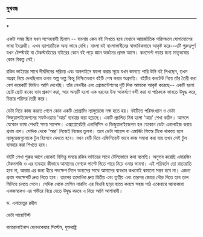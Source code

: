 ### মুখবন্ধ

---

\*

একটা সময় ছিল যখন সন্দেহবাদী ছিলাম -- বাংলায় কেন বই লিখতে হবে যেখানে আন্তর্জাতিক পরিমন্ডলে যোগাযোগের ভাষা ইংরেজী। এখন ব্যাপারটিকে অন্য ভাবে দেখি। বাংলা বই বাংলাভাষীদের স্বাভাবিকভাবে আকৃষ্ট করে--এটি গুরুত্বপূর্ণ যখন টেক্স্টবই বা টেকস্টবইয়ের বাইরের কোন বই পড়ে জ্ঞান অর্জনের প্রসঙ্গ আসে। কনসেপ্ট গড়ার জন্য মাতৃভাষার কোন বিকল্প নেই।

রকিব ভাইয়ের সাথে দীর্ঘদিনের পরিচয় এবং অনলাইনে ফলো করার সূত্রে যখন জানতে পারি উনি বই লিখছেন, তখন আগ্রহ নিয়ে দেখছিলাম ওনার অল্প অল্প কিন্তু নিশ্চিতভাবে বইটি শেষ করার অগ্রগতি। বইটির কনটেন্ট নিয়ে তাঁর তৈরী করা বেশ কয়েকটি ভিডিও আমি দেখেছি। তাঁর লেখনীর এবং প্রেজেন্টেশনের দুটি দিক আমাকে আকৃষ্ট করেছে-- একটি হলো ছোট ছোট বাক্যে ভাব প্রকাশ করা, আর অন্যটি হলো এক ধরনের উহ্য আকর্ষণে বন্দী করা যা পাঠককে ভাবতে উদ্বুদ্ধ করে, চিন্তার পরিসর তৈরী করে।

ডেটা নিয়ে কাজ করতে গেলে কোন একটি প্রোগ্রামিং ল্যাঙ্গুয়েজে দক্ষ হতে হয়। বইটিতে পরিসংখ্যান ও ডেটা ভিজুয়ালাইজেশনের সফটওয়্যার 'আর' ব্যবহার করা হয়েছে। একটি প্রচলিত মিথ হলো 'আর' শেখা কঠিন। আসলে যেকোন ভাষা শেখাই সময় সাপেক্ষ। এক্সপ্লোরেটরি এনালিসিস ও ভিজুয়ালাইজেশন হল যেকোন ডেটা এনালাইজ করার প্রথম ধাপ। সেদিক থেকে 'আর' নিজেই নিজের তুলনা। তবে ডেটা সায়েন্স বা এমার্জিং ফিল্ডে টিকে থাকতে হলে ল্যাঙ্গুয়েজগুলোকে টুল হিসেবে দেখতে হবে। যখন যেটি দিয়ে এফিশিয়েন্ট ভাবে কাজ সমাধা করা যায় তখন সেই টুল ব্যবহার করা শিখতে হবে।

বইটি লেখা শুরুর আগে থেকেই বিভিন্ন সময়ে রকিব ভাইয়ের সাথে টেলিফোনে কথা বলেছি। অনুভব করেছি এমারজিং টেকনলজি ও এর ব্যবহার কীভাবে আমাদের দেশকে পাল্টে দিতে পারে নিয়ে ওনার ভাবনা। এই পরিবর্তন তো রাতারাতি হবে না, আবার এর জন্য ধীরে পদক্ষেপ নিলে অন্যদের সাথে আমাদের ব্যবধান কখনোই কমানো সম্ভব হবে না। এজন্য প্রথম পদক্ষেপটি দ্রুত নিতে হবে। তারপর তদোধিক দ্রুত দ্বিতীয় এবং তৃতীয় এবং তারপর জোরে দৌড় দিতে হবে তাল মিলিয়ে চলতে গেলে। সেদিক থেকে মেশিন লারনিং এর থিওরি ছাড়া হাতে কলমে সহজ পাঠ একেবারে আনকোরা একজনকেও এর গভীরে নিয়ে যেতে উদ্বুদ্ধ করবে এ নিয়ে আমি আশাবাদী।

ড. এনায়েতুর রহীম

ডেটা সায়েন্টিস্ট

ক্যারোলাইনাস হেলথকেয়ার সিস্টেম, যুক্তরাষ্ট্র

